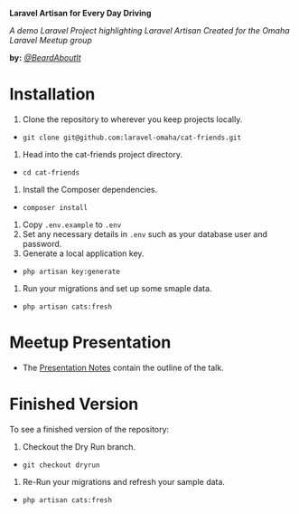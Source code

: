 **Laravel Artisan for Every Day Driving**

*A demo Laravel Project highlighting Laravel Artisan*
*Created for the Omaha Laravel Meetup group*

**by:** *[@BeardAboutIt](https://twitter.com/BeardAboutIt)*

<a name="installation"></a>
# Installation

1. Clone the repository to wherever you keep projects locally.
  - `git clone git@github.com:laravel-omaha/cat-friends.git`
1. Head into the cat-friends project directory.
  - `cd cat-friends`
1. Install the Composer dependencies.
  - `composer install`
1. Copy `.env.example` to `.env`
1. Set any necessary details in `.env` such as your database user and password.
1. Generate a local application key.
  - `php artisan key:generate`
1. Run your migrations and set up some smaple data.
  - `php artisan cats:fresh`

<a name="meetup-presentation"></a>
# Meetup Presentation

- The [Presentation Notes](PRESENTATION.md) contain the outline of the talk.

<a name="finished-version"></a>
# Finished Version

To see a finished version of the repository:

1. Checkout the Dry Run branch.
  - `git checkout dryrun`
1. Re-Run your migrations and refresh your sample data.
  - `php artisan cats:fresh`
